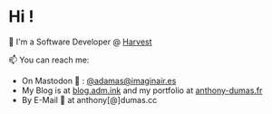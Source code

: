 # Hi !

💼 I'm a Software Developer @ [Harvest](//www.harvest.fr)

📫 You can reach me:
- On Mastodon 🐘 : [@adamas@imaginair.es](https://imaginair.es/@adamas)
- My Blog is at [blog.adm.ink](https://blog.adm.ink) and my portfolio at [anthony-dumas.fr](https://anthony-dumas.fr)
- By E-Mail 📧 at anthony[@]dumas.cc
